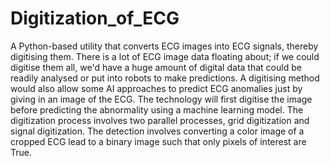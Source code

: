 # Digitization_of_ECG
A Python-based utility that converts ECG images into ECG signals, thereby digitising them.
There is a lot of ECG image data floating about; if we could digitise them all, we'd have a huge amount of digital data that could be readily analysed or put into robots to make predictions. A digitising method would also allow some AI approaches to predict ECG anomalies just by giving in an image of the ECG. The technology will first digitise the image before predicting the abnormality using a machine learning model.
The digitization process involves two parallel processes, grid digitization and signal digitization. The detection involves converting a color image of a cropped ECG lead to a binary image such that only pixels of interest are True.
